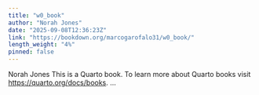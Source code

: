 ```yaml
---
title: "w0_book"
author: "Norah Jones"
date: "2025-09-08T12:36:23Z"
link: "https://bookdown.org/marcogarofalo31/w0_book/"
length_weight: "4%"
pinned: false
---
```


Norah Jones This is a Quarto book. To learn more about Quarto books visit https://quarto.org/docs/books. ...
